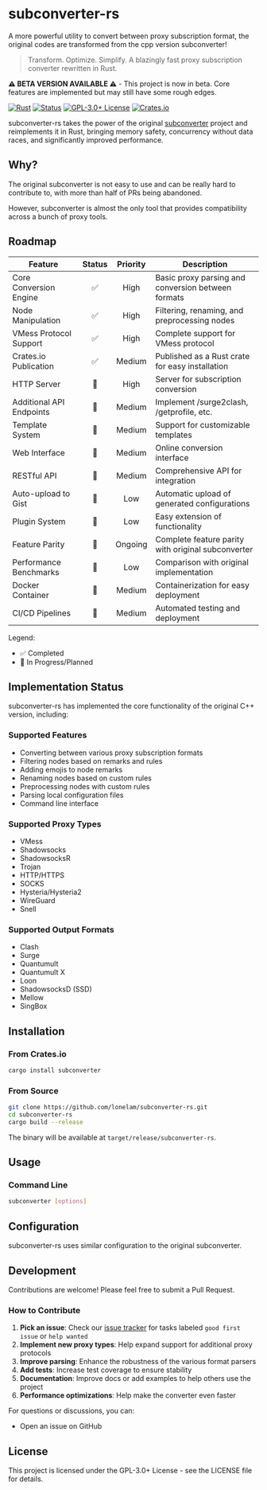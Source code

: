 # subconverter-rs
A more powerful utility to convert between proxy subscription format, the original codes are transformed from the cpp version subconverter!

> Transform. Optimize. Simplify. A blazingly fast proxy subscription converter rewritten in Rust.

**⚠️ BETA VERSION AVAILABLE ⚠️** - This project is now in beta. Core features are implemented but may still have some rough edges.

[![Rust](https://img.shields.io/badge/language-Rust-orange.svg)](https://www.rust-lang.org/)
[![Status](https://img.shields.io/badge/status-beta-blue.svg)](https://github.com/lonelam/subconverter-rs)
[![GPL-3.0+ License](https://img.shields.io/badge/license-GPL--3.0%2B-blue.svg)](LICENSE)
[![Crates.io](https://img.shields.io/crates/v/subconverter-rs.svg)](https://crates.io/crates/subconverter-rs)

subconverter-rs takes the power of the original [subconverter](https://github.com/tindy2013/subconverter) project and reimplements it in Rust, bringing memory safety, concurrency without data races, and significantly improved performance.

## Why?
The original subconverter is not easy to use and can be really hard to contribute to, with more than half of PRs being abandoned.

However, subconverter is almost the only tool that provides compatibility across a bunch of proxy tools.

## Roadmap

| Feature | Status | Priority | Description |
|---------|:------:|:--------:|-------------|
| Core Conversion Engine | ✅ | High | Basic proxy parsing and conversion between formats |
| Node Manipulation | ✅ | High | Filtering, renaming, and preprocessing nodes |
| VMess Protocol Support | ✅ | High | Complete support for VMess protocol |
| Crates.io Publication | ✅ | Medium | Published as a Rust crate for easy installation |
| HTTP Server | 🔄 | High | Server for subscription conversion |
| Additional API Endpoints | 🔄 | Medium | Implement /surge2clash, /getprofile, etc. |
| Template System | 🔄 | Medium | Support for customizable templates |
| Web Interface | 🔄 | Medium | Online conversion interface |
| RESTful API | 🔄 | Medium | Comprehensive API for integration |
| Auto-upload to Gist | 🔄 | Low | Automatic upload of generated configurations |
| Plugin System | 🔄 | Low | Easy extension of functionality |
| Feature Parity | 🔄 | Ongoing | Complete feature parity with original subconverter |
| Performance Benchmarks | 🔄 | Low | Comparison with original implementation |
| Docker Container | 🔄 | Medium | Containerization for easy deployment |
| CI/CD Pipelines | 🔄 | Medium | Automated testing and deployment |

Legend:
- ✅ Completed
- 🔄 In Progress/Planned

## Implementation Status

subconverter-rs has implemented the core functionality of the original C++ version, including:

### Supported Features
- Converting between various proxy subscription formats
- Filtering nodes based on remarks and rules
- Adding emojis to node remarks
- Renaming nodes based on custom rules
- Preprocessing nodes with custom rules
- Parsing local configuration files
- Command line interface

### Supported Proxy Types
- VMess
- Shadowsocks
- ShadowsocksR
- Trojan
- HTTP/HTTPS
- SOCKS
- Hysteria/Hysteria2
- WireGuard
- Snell

### Supported Output Formats
- Clash
- Surge
- Quantumult
- Quantumult X
- Loon
- ShadowsocksD (SSD)
- Mellow
- SingBox

## Installation

### From Crates.io
```bash
cargo install subconverter
```

### From Source
```bash
git clone https://github.com/lonelam/subconverter-rs.git
cd subconverter-rs
cargo build --release
```

The binary will be available at `target/release/subconverter-rs`.

## Usage

### Command Line
```bash
subconverter [options]
```

## Configuration
subconverter-rs uses similar configuration to the original subconverter.

## Development
Contributions are welcome! Please feel free to submit a Pull Request.

### How to Contribute

1. **Pick an issue**: Check our [issue tracker](https://github.com/lonelam/subconverter-rs/issues) for tasks labeled `good first issue` or `help wanted`
2. **Implement new proxy types**: Help expand support for additional proxy protocols
3. **Improve parsing**: Enhance the robustness of the various format parsers
4. **Add tests**: Increase test coverage to ensure stability
5. **Documentation**: Improve docs or add examples to help others use the project
6. **Performance optimizations**: Help make the converter even faster

For questions or discussions, you can:
- Open an issue on GitHub
  
## License
This project is licensed under the GPL-3.0+ License - see the LICENSE file for details.
